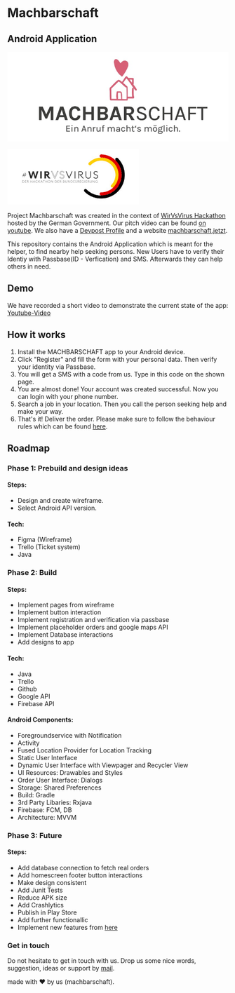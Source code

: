 # Machbarschaft
## Android Application

![Machbarschaft Logo](images/logo.jpeg)

![WirVsVirus Hackathon Logo](images/wirvsvirus_logo.jpg)

Project Machbarschaft was created in the context of [WirVsVirus Hackathon](https://wirvsvirushackathon.org/) hosted by the German Government. Our pitch video can be found [on youtube](https://www.youtube.com/watch?v=8YJ0I0dMmWg). We also have a [Devpost Profile](https://devpost.com/software/einanrufhilft) and a website [machbarschaft.jetzt](https://machbarschaft.jetzt/).

This repository contains the Android Application which is meant for the helper, to find nearby help seeking persons. New Users have to verify their Identiy with Passbase(ID - Verfication) and SMS. Afterwards they can help others in need. 
## Demo

We have recorded a short video to demonstrate the current state of the app: [Youtube-Video](https://www.youtube.com/watch?v=Lg5ecVKiLGc)

## How it works

1. Install the MACHBARSCHAFT app to your Android device.
2. Click "Register" and fill the form with your personal data. Then verify your identity via Passbase.
3. You will get a SMS with a code from us. Type in this code on the shown page.
4. You are almost done! Your account was created successful. Now you can login with your phone number.
5. Search a job in your location. Then you call the person seeking help and make your way.
6. That's it! Deliver the order. Please make sure to follow the behaviour rules which can be found [here](https://github.com/machbarschaft/machbarschaft/blob/master/Verhaltensempfehlungen_für_MACHBAR_EINKAUF.pdf).

## Roadmap
### Phase 1: Prebuild and design ideas
#### Steps:
* Design and create wireframe.
* Select Android API version.

#### Tech:
* Figma (Wireframe)
* Trello (Ticket system)
* Java


### Phase 2: Build
#### Steps:
* Implement pages from wireframe
* Implement button interaction
* Implement registration and verification via passbase
* Implement placeholder orders and google maps API
* Implement Database interactions 
* Add designs to app

#### Tech:
* Java
* Trello 
* Github
* Google API
* Firebase API

#### Android Components:
* Foregroundservice with Notification 
* Activity
* Fused Location Provider for Location Tracking
* Static User Interface 
* Dynamic User Interface with Viewpager and Recycler View
* UI Resources: Drawables and Styles 
* Order User Interface: Dialogs 
* Storage: Shared Preferences 
* Build: Gradle
* 3rd Party Libaries: Rxjava
* Firebase: FCM, DB
* Architecture: MVVM 

### Phase 3: Future
#### Steps:
* Add database connection to fetch real orders
* Add homescreen footer button interactions
* Make design consistent 
* Add Junit Tests 
* Reduce APK size 
* Add Crashlytics 
* Publish in Play Store 
* Add further functionallic
* Implement new features from [here](https://github.com/machbarschaft/machbarschaft)

### Get in touch
Do not hesitate to get in touch with us. Drop us some nice words, suggestion, ideas or support by <a href="mailto:hallo@machbarschaft.jetzt?subject=hi">mail</a>. 

made with ❤ by us (machbarschaft).

